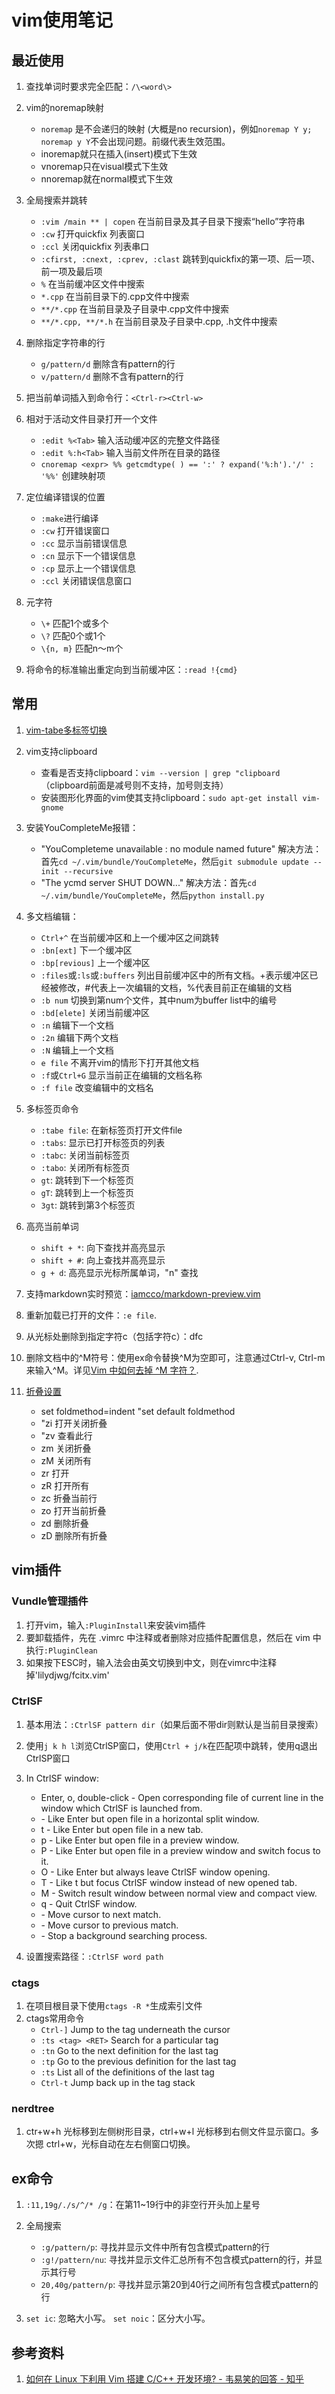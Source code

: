 # vim使用笔记

## 最近使用

1. 查找单词时要求完全匹配：`/\<word\>`

2. vim的noremap映射
    - `noremap` 是不会递归的映射 (大概是no recursion)，例如`noremap Y y; noremap y Y`不会出现问题。前缀代表生效范围。
    - inoremap就只在插入(insert)模式下生效
    - vnoremap只在visual模式下生效
    - nnoremap就在normal模式下生效

3. 全局搜索并跳转
    - `:vim /main ** | copen` 在当前目录及其子目录下搜索“hello”字符串
    - `:cw`  打开quickfix 列表窗口
    - `:ccl` 关闭quickfix 列表串口
    - `:cfirst, :cnext, :cprev, :clast` 跳转到quickfix的第一项、后一项、前一项及最后项
    - `%` 在当前缓冲区文件中搜索
    - `*.cpp` 在当前目录下的.cpp文件中搜索
    - `**/*.cpp` 在当前目录及子目录中.cpp文件中搜索
    - `**/*.cpp, **/*.h` 在当前目录及子目录中.cpp, .h文件中搜索

4. 删除指定字符串的行
    - `g/pattern/d` 删除含有pattern的行
    - `v/pattern/d` 删除不含有pattern的行

5. 把当前单词插入到命令行：`<Ctrl-r><Ctrl-w>`

6. 相对于活动文件目录打开一个文件
    - `:edit %<Tab>` 输入活动缓冲区的完整文件路径
    - `:edit %:h<Tab>` 输入当前文件所在目录的路径
    - `cnoremap <expr> %% getcmdtype( ) == ':' ? expand('%:h').'/' : '%%'` 创建映射项

7. 定位编译错误的位置
    - `:make`进行编译
    - `:cw` 打开错误窗口
    - `:cc` 显示当前错误信息
    - `:cn` 显示下一个错误信息
    - `:cp` 显示上一个错误信息
    - `:ccl` 关闭错误信息窗口

8. 元字符
    - `\+` 匹配1个或多个
    - `\?` 匹配0个或1个
    - `\{n, m}` 匹配n～m个

9. 将命令的标准输出重定向到当前缓冲区：`:read !{cmd}`

## 常用

1. [vim-tabe多标签切换](https://blog.csdn.net/xs1326962515/article/details/77837017)

2. vim支持clipboard
    * 查看是否支持clipboard：`vim --version | grep "clipboard `（clipboard前面是减号则不支持，加号则支持）
    * 安装图形化界面的vim使其支持clipboard：`sudo apt-get install vim-gnome`

3. 安装YouCompleteMe报错：
    * "YouCompleteme unavailable : no module named future"
    解决方法：首先`cd ~/.vim/bundle/YouCompleteMe`，然后`git submodule update --init --recursive`
    * "The ycmd server SHUT DOWN..."
    解决方法：首先`cd ~/.vim/bundle/YouCompleteMe`，然后`python install.py`

4. 多文档编辑：
    * `Ctrl+^` 在当前缓冲区和上一个缓冲区之间跳转
    * `:bn[ext]` 下一个缓冲区
    * `:bp[revious]` 上一个缓冲区
    * `:files`或`:ls`或`:buffers` 列出目前缓冲区中的所有文档。+表示缓冲区已经被修改，#代表上一次编辑的文档，%代表目前正在编辑的文档
    * `:b num` 切换到第num个文件，其中num为buffer list中的编号
    * `:bd[elete]` 关闭当前缓冲区
    * `:n` 编辑下一个文档
    * `:2n` 编辑下两个文档
    * `:N` 编辑上一个文档
    * `e file` 不离开vim的情形下打开其他文档
    * `:f`或`Ctrl+G` 显示当前正在编辑的文档名称
    * `:f file` 改变编辑中的文档名

5. 多标签页命令
    * `:tabe file`: 在新标签页打开文件file
    * `:tabs`: 显示已打开标签页的列表
    * `:tabc`: 关闭当前标签页
    * `:tabo`: 关闭所有标签页
    * `gt`: 跳转到下一个标签页
    * `gT`: 跳转到上一个标签页
    * `3gt`: 跳转到第3个标签页

6. 高亮当前单词
    * `shift + *`: 向下查找并高亮显示
    * `shift + #`: 向上查找并高亮显示
    * `g + d`: 高亮显示光标所属单词，"n" 查找

7. 支持markdown实时预览：[iamcco/markdown-preview.vim](https://github.com/iamcco/markdown-preview.vim)

8. 重新加载已打开的文件：`:e file`.

9. 从光标处删除到指定字符c（包括字符c）：dfc

10. 删除文档中的^M符号：使用ex命令替换^M为空即可，注意通过Ctrl-v, Ctrl-m来输入^M。详见[Vim 中如何去掉 ^M 字符？](https://www.zhihu.com/question/22130727).

11. [折叠设置](https://www.cnblogs.com/welkinwalker/archive/2011/05/30/2063587.html)
    - set foldmethod=indent "set default foldmethod
    - "zi 打开关闭折叠
    - "zv 查看此行
    - zm 关闭折叠
    - zM 关闭所有
    - zr 打开
    - zR 打开所有
    - zc 折叠当前行
    - zo 打开当前折叠
    - zd 删除折叠
    - zD 删除所有折叠

## vim插件

### Vundle管理插件
    
1. 打开vim，输入`:PluginInstall`来安装vim插件
2. 要卸载插件，先在 .vimrc 中注释或者删除对应插件配置信息，然后在 vim 中执行`:PluginClean`
3. 如果按下ESC时，输入法会由英文切换到中文，则在vimrc中注释掉'lilydjwg/fcitx.vim'

### CtrlSF

1. 基本用法：`:CtrlSF pattern dir`（如果后面不带dir则默认是当前目录搜索）
2. 使用`j k h l`浏览CtrlSP窗口，使用`Ctrl + j/k`在匹配项中跳转，使用q退出CtrlSP窗口
3. In CtrlSF window:
    * Enter, o, double-click - Open corresponding file of current line in the window which CtrlSF is launched from.
    * <C-O> - Like Enter but open file in a horizontal split window.
    * t - Like Enter but open file in a new tab.
    * p - Like Enter but open file in a preview window.
    * P - Like Enter but open file in a preview window and switch focus to it.
    * O - Like Enter but always leave CtrlSF window opening.
    * T - Like t but focus CtrlSF window instead of new opened tab.
    * M - Switch result window between normal view and compact view.
    * q - Quit CtrlSF window.
    * <C-J> - Move cursor to next match.
    * <C-K> - Move cursor to previous match.
    * <C-C> - Stop a background searching process.

4. 设置搜索路径：`:CtrlSF word path`

### ctags

1. 在项目根目录下使用`ctags -R *`生成索引文件
2. ctags常用命令
    * `Ctrl-]` Jump to the tag underneath the cursor
    * `:ts <tag> <RET>`  Search for a particular tag
    * `:tn`  Go to the next definition for the last tag
    * `:tp`  Go to the previous definition for the last tag
    * `:ts`  List all of the definitions of the last tag
    * `Ctrl-t`  Jump back up in the tag stack

### nerdtree

1. ctr+w+h  光标移到左侧树形目录，ctrl+w+l 光标移到右侧文件显示窗口。多次摁 ctrl+w，光标自动在左右侧窗口切换。

## ex命令

1. `:11,19g/./s/^/* /g`：在第11~19行中的非空行开头加上星号

2. 全局搜索
    * `:g/pattern/p`: 寻找并显示文件中所有包含模式pattern的行
    * `:g!/pattern/nu`: 寻找并显示文件汇总所有不包含模式pattern的行，并显示其行号
    * `20,40g/pattern/p`: 寻找并显示第20到40行之间所有包含模式pattern的行

3. `set ic`: 忽略大小写。 `set noic`：区分大小写。

## 参考资料

1. [如何在 Linux 下利用 Vim 搭建 C/C++ 开发环境? - 韦易笑的回答 - 知乎](https://www.zhihu.com/question/47691414/answer/373700711)
